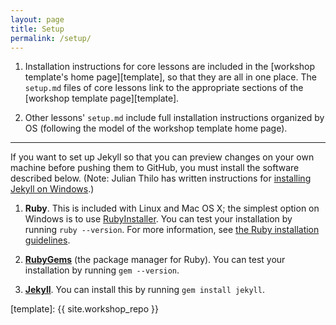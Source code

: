 ```yaml
---
layout: page
title: Setup
permalink: /setup/
---
```

1. Installation instructions for core lessons are included in the [workshop template's home page][template],
   so that they are all in one place.
   The `setup.md` files of core lessons link to the appropriate sections of the [workshop template page][template].

2. Other lessons' `setup.md` include full installation instructions organized by OS
   (following the model of the workshop template home page).

--------

If you want to set up Jekyll
so that you can preview changes on your own machine before pushing them to GitHub,
you must install the software described below.
(Note: Julian Thilo has written instructions for [installing Jekyll on Windows](http://jekyll-windows.juthilo.com/).)

1.  **Ruby**.
    This is included with Linux and Mac OS X;
    the simplest option on Windows is to use [RubyInstaller](http://rubyinstaller.org/).
    You can test your installation by running `ruby --version`.
    For more information,
    see [the Ruby installation guidelines](https://www.ruby-lang.org/en/downloads/).

2.  **[RubyGems](https://rubygems.org/pages/download)**
    (the package manager for Ruby).
    You can test your installation by running `gem --version`.

3.  **[Jekyll](https://jekyllrb.com/)**.
    You can install this by running `gem install jekyll`.

[template]: {{ site.workshop_repo }}
